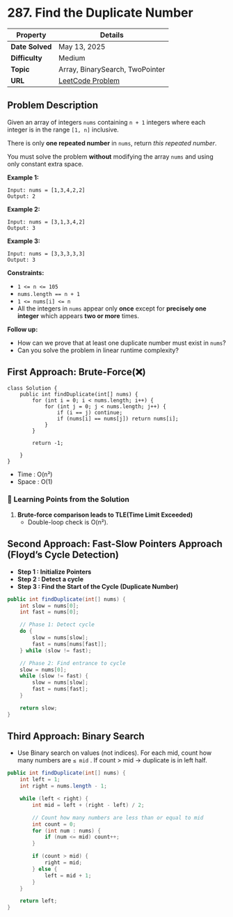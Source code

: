 # 287. Find the Duplicate Number

| Property | Details |
|----------|--------|
| **Date Solved** | May 13, 2025 |
| **Difficulty** | Medium |
| **Topic** | Array, BinarySearch, TwoPointer |
| **URL** | [LeetCode Problem](https://leetcode.com/problems/find-the-duplicate-number/description/) |

## Problem Description 
Given an array of integers `nums` containing `n + 1` integers where each integer is in the range `[1, n]` inclusive.

There is only **one repeated number** in `nums`, return *this repeated number*.

You must solve the problem **without** modifying the array `nums` and using only constant extra space.

**Example 1:**

```
Input: nums = [1,3,4,2,2]
Output: 2
```

**Example 2:**

```
Input: nums = [3,1,3,4,2]
Output: 3
```

**Example 3:**

```
Input: nums = [3,3,3,3,3]
Output: 3
```

**Constraints:**

- `1 <= n <= 105`
- `nums.length == n + 1`
- `1 <= nums[i] <= n`
- All the integers in `nums` appear only **once** except for **precisely one integer** which appears **two or more** times.

**Follow up:**

- How can we prove that at least one duplicate number must exist in `nums`?
- Can you solve the problem in linear runtime complexity?

## First Approach: Brute-Force(❌)

```
class Solution {
    public int findDuplicate(int[] nums) {
        for (int i = 0; i < nums.length; i++) {
            for (int j = 0; j < nums.length; j++) {
                if (i == j) continue;
                if (nums[i] == nums[j]) return nums[i];
            }
        }

        return -1;
        
    }
}
```

- Time : O(n²)
- Space : O(1)

### 🔎 Learning Points from the Solution

1. **Brute-force comparison leads to TLE(Time Limit Exceeded)**
    - Double-loop check is O(n²).

## Second Approach: Fast-Slow Pointers Approach (Floyd’s Cycle Detection)

- **Step 1 : Initialize Pointers**
- **Step 2 : Detect a cycle**
- **Step 3 : Find the Start of the Cycle (Duplicate Number)**

```java
public int findDuplicate(int[] nums) {
    int slow = nums[0];
    int fast = nums[0];

    // Phase 1: Detect cycle
    do {
        slow = nums[slow];
        fast = nums[nums[fast]];
    } while (slow != fast);

    // Phase 2: Find entrance to cycle
    slow = nums[0];
    while (slow != fast) {
        slow = nums[slow];
        fast = nums[fast];
    }

    return slow;
}
```

## Third Approach: Binary Search

- Use Binary search on values (not indices).
For each mid, count how many numbers are `≤ mid` .
If count > mid → duplicate is in left half.

```java
public int findDuplicate(int[] nums) {
    int left = 1;
    int right = nums.length - 1;

    while (left < right) {
        int mid = left + (right - left) / 2;

        // Count how many numbers are less than or equal to mid
        int count = 0;
        for (int num : nums) {
            if (num <= mid) count++;
        }

        if (count > mid) {
            right = mid;  
        } else {
            left = mid + 1; 
        }
    }

    return left;
}
```

